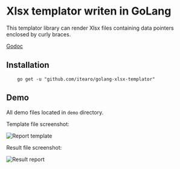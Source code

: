 # Xlsx templator writen in GoLang

This templator library can render Xlsx files containing data pointers enclosed by curly braces.

[Godoc](https://godoc.org/github.com/itearo/golang-xlsx-templator)

## Installation

```
    go get -u "github.com/itearo/golang-xlsx-templator"
```

## Demo

All demo files located in `demo` directory.

Template file screenshot:

![Report template](https://github.com/itearo/golang-xlsx-templator/demo/screenshot_report_template.png)

Result file screenshot:

![Result report](https://github.com/itearo/golang-xlsx-templator/demo/screenshot_report_result.png)
